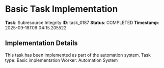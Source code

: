 # Basic Task Implementation

**Task**: Subresource Integrity
**ID**: task_0187
**Status**: COMPLETED
**Timestamp**: 2025-09-18T06:04:15.205522

## Implementation Details

This task has been implemented as part of the automation system.
Task type: Basic implementation
Worker: Automation System

